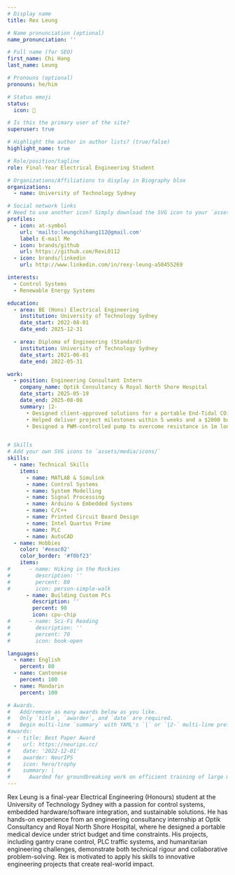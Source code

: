 ```yaml
---
# Display name
title: Rex Leung

# Name pronunciation (optional)
name_pronunciation: ''

# Full name (for SEO)
first_name: Chi Hang
last_name: Leung

# Pronouns (optional)
pronouns: he/him

# Status emoji
status:
  icon: 🚀

# Is this the primary user of the site?
superuser: true

# Highlight the author in author lists? (true/false)
highlight_name: true

# Role/position/tagline
role: Final-Year Electrical Engineering Student

# Organizations/Affiliations to display in Biography blox
organizations:
  - name: University of Technology Sydney

# Social network links
# Need to use another icon? Simply download the SVG icon to your `assets/media/icons/` folder.
profiles:
  - icon: at-symbol
    url: 'mailto:leungchihang112@gmail.com'
    label: E-mail Me
  - icon: brands/github
    url: https://github.com/RexL0112
  - icon: brands/linkedin
    url: http://www.linkedin.com/in/rexy-leung-a50455269

interests:
  - Control Systems
  - Renewable Energy Systems

education:
  - area: BE (Hons) Electrical Engineering
    institution: University of Technology Sydney
    date_start: 2022-08-01
    date_end: 2025-12-31

  - area: Diploma of Engineering (Standard)
    institution: University of Technology Sydney
    date_start: 2021-06-01
    date_end: 2022-05-31

work:
  - position: Engineering Consultant Intern
    company_name: Optik Consultancy & Royal North Shore Hospital
    date_start: 2025-05-19
    date_end: 2025-08-08
    summary: |2-
      • Designed client-approved solutions for a portable End-Tidal CO₂ Capnograph with over 90% accuracy  
      • Helped deliver project milestones within 5 weeks and a $2000 budget  
      • Designed a PWM-controlled pump to overcome resistance in 1m long cannula


# Skills
# Add your own SVG icons to `assets/media/icons/`
skills:
  - name: Technical Skills
    items:
      - name: MATLAB & Simulink
      - name: Control Systems
      - name: System Modelling
      - name: Signal Processing
      - name: Arduino & Embedded Systems
      - name: C/C++
      - name: Printed Circuit Board Design
      - name: Intel Quartus Prime
      - name: PLC
      - name: AutoCAD
  - name: Hobbies
    color: '#eeac02'
    color_border: '#f0bf23'
    items:
#      - name: Hiking in the Rockies
#        description: ''
#        percent: 80
#        icon: person-simple-walk
      - name: Building Custom PCs
        description: ''
        percent: 90
        icon: cpu-chip
#      - name: Sci-Fi Reading
#        description: ''
#        percent: 70
#        icon: book-open

languages:
  - name: English
    percent: 80
  - name: Cantonese
    percent: 100
  - name: Mandarin
    percent: 100

# Awards.
#   Add/remove as many awards below as you like.
#   Only `title`, `awarder`, and `date` are required.
#   Begin multi-line `summary` with YAML's `|` or `|2-` multi-line prefix and indent 2 spaces below.
#awards:
#  - title: Best Paper Award
#    url: https://neurips.cc/
#    date: '2022-12-01'
#    awarder: NeurIPS
#    icon: hero/trophy
#    summary: |
#      Awarded for groundbreaking work on efficient training of large models.
---
```


Rex Leung is a final-year Electrical Engineering (Honours) student at the University of Technology Sydney with a passion for control systems, embedded hardware/software integration, and sustainable solutions. He has hands-on experience from an engineering consultancy internship at Optik Consultancy and Royal North Shore Hospital, where he designed a portable medical device under strict budget and time constraints. His projects, including gantry crane control, PLC traffic systems, and humanitarian engineering challenges, demonstrate both technical rigour and collaborative problem-solving. Rex is motivated to apply his skills to innovative engineering projects that create real-world impact.
